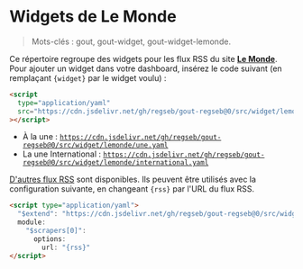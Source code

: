 # Widgets de Le Monde

> Mots-clés : gout, gout-widget, gout-widget-lemonde.

Ce répertoire regroupe des widgets pour les flux RSS du site
[**Le Monde**](https://www.lemonde.fr/). Pour ajouter un widget dans votre
dashboard, insérez le code suivant (en remplaçant `{widget}` par le widget
voulu) :

```html
<script
  type="application/yaml"
  src="https://cdn.jsdelivr.net/gh/regseb/gout-regseb@0/src/widget/lemonde/{widget}.yaml"
></script>
```

- À la une :
  [`https://cdn.jsdelivr.net/gh/regseb/gout-regseb@0/src/widget/lemonde/une.yaml`](https://cdn.jsdelivr.net/gh/regseb/gout-regseb@0/src/widget/lemonde/une.yaml)
- La une International :
  [`https://cdn.jsdelivr.net/gh/regseb/gout-regseb@0/src/widget/lemonde/international.yaml`](https://cdn.jsdelivr.net/gh/regseb/gout-regseb@0/src/widget/lemonde/international.yaml)

[D'autres flux RSS](https://www.lemonde.fr/actualite-medias/article/2019/08/12/les-flux-rss-du-monde-fr_5498778_3236.html)
sont disponibles. Ils peuvent être utilisés avec la configuration suivante, en
changeant `{rss}` par l'URL du flux RSS.

```html
<script type="application/yaml">
  "$extend": "https://cdn.jsdelivr.net/gh/regseb/gout-regseb@0/src/widget/lemonde/une.yaml"
  module:
    "$scrapers[0]":
      options:
        url: "{rss}"
</script>
```
